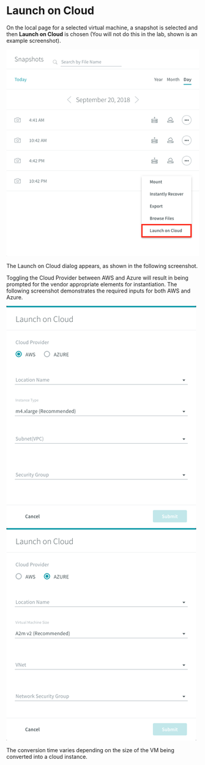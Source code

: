 # Launch on Cloud

On the local page for a selected virtual machine, a snapshot is selected and then **Launch on Cloud** is chosen \(You will not do this in the lab, shown is an example screenshot\).

![](../../.gitbook/assets/image80.png)

The Launch on Cloud dialog appears, as shown in the following screenshot.

Toggling the Cloud Provider between AWS and Azure will result in being prompted for the vendor appropriate elements for instantiation. The following screenshot demonstrates the required inputs for both AWS and Azure.

 ![](../../.gitbook/assets/image81.png) ![](../../.gitbook/assets/image82.png)

The conversion time varies depending on the size of the VM being converted into a cloud instance.

